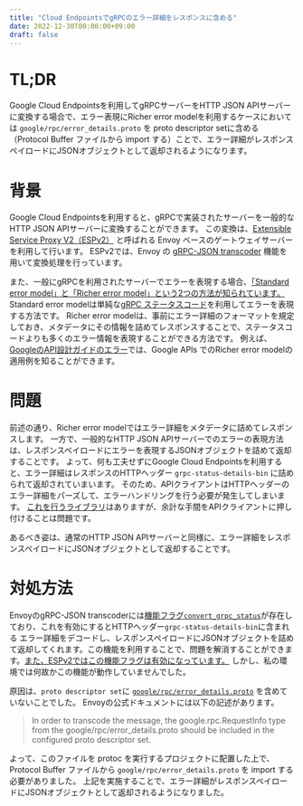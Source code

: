 ```yaml
---
title: "Cloud EndpointsでgRPCのエラー詳細をレスポンスに含める"
date: 2022-12-30T00:00:00+09:00
draft: false
---
```


# TL;DR
Google Cloud Endpointsを利用してgRPCサーバーをHTTP JSON APIサーバーに変換する場合で、エラー表現にRicher error modelを利用するケースにおいては
`google/rpc/error_details.proto` を proto descriptor setに含める（Protocol Buffer ファイルから import する）ことで、エラー詳細がレスポンスペイロードにJSONオブジェクトとして返却されるようになります。

# 背景

Google Cloud Endpointsを利用すると、gRPCで実装されたサーバーを一般的なHTTP JSON APIサーバーに変換することができます。
この変換は、[Extensible Service Proxy V2（ESPv2）](https://github.com/GoogleCloudPlatform/esp-v2) と呼ばれる Envoy ベースのゲートウェイサーバーを利用して行います。
ESPv2では、Envoy の [gRPC-JSON transcoder](https://www.envoyproxy.io/docs/envoy/latest/api-v3/extensions/filters/http/grpc_json_transcoder/v3/transcoder.proto) 機能を用いて変換処理を行っています。

また、一般にgRPCを利用されたサーバーでエラーを表現する場合、[「Standard error model」と「Richer error model」という2つの方法が知られています。](https://grpc.io/docs/guides/error/)
Standard error modelは単純な[gRPC ステータスコード](https://grpc.github.io/grpc/core/md_doc_statuscodes.html)を利用してエラーを表現する方法です。
Richer error modelは、事前にエラー詳細のフォーマットを規定しておき、メタデータにその情報を詰めてレスポンスすることで、ステータスコードよりも多くのエラー情報を表現することができる方法です。
例えば、[GoogleのAPI設計ガイドのエラー](https://cloud.google.com/apis/design/errors#error_model)では、Google APIs でのRicher error modelの適用例を知ることができます。

# 問題

前述の通り、Richer error modelではエラー詳細をメタデータに詰めてレスポンスします。
一方で、一般的なHTTP JSON APIサーバーでのエラーの表現方法は、レスポンスペイロードにエラーを表現するJSONオブジェクトを詰めて返却することです。
よって、何も工夫せずにGoogle Cloud Endpointsを利用すると、エラー詳細はレスポンスのHTTPヘッダー `grpc-status-details-bin` に詰められて返却されていまいます。
そのため、APIクライアントはHTTPヘッダーのエラー詳細をパーズして、エラーハンドリングを行う必要が発生してしまいます。
[これを行うライブラリ](https://github.com/shumbo/grpc-web-error-details)はありますが、余計な手間をAPIクライアントに押し付けることは問題です。

あるべき姿は、通常のHTTP JSON APIサーバーと同様に、エラー詳細をレスポンスペイロードにJSONオブジェクトとして返却することです。

# 対処方法

EnvoyのgRPC-JSON transcoderには[機能フラグ`convert_grpc_status`](https://www.envoyproxy.io/docs/envoy/latest/api-v3/extensions/filters/http/grpc_json_transcoder/v3/transcoder.proto)が存在しており、これを有効にするとHTTPヘッダー`grpc-status-details-bin`に含まれる
エラー詳細をデコードし、レスポンスペイロードにJSONオブジェクトを詰めて返却してくれます。この機能を利用することで、問題を解消することができます。[また、ESPv2ではこの機能フラグは有効になっています。](https://github.com/GoogleCloudPlatform/esp-v2/blob/6f914c6798b3239645935cfca64b61f33b6a9dab/src/go/configgenerator/filterconfig/filter_generator.go#L324)
しかし、私の環境では何故かこの機能が動作していませんでした。

原因は、`proto descriptor set`に [`google/rpc/error_details.proto`](https://github.com/googleapis/googleapis/blob/master/google/rpc/error_details.proto) を含めていないことでした。
Envoyの公式ドキュメントには以下の記述があります。

> In order to transcode the message, the google.rpc.RequestInfo type from the google/rpc/error_details.proto should be included in the configured proto descriptor set.

よって、このファイルを protoc を実行するプロジェクトに配置した上で、Protocol Buffer ファイルから `google/rpc/error_details.proto` を import する必要がありました。
上記を実施することで、エラー詳細がレスポンスペイロードにJSONオブジェクトとして返却されるようになりました。
